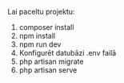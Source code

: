 Lai paceltu projektu: 
1. composer install
2. npm install
3. npm run dev
4. Konfigurēt datubāzi .env failā
5. php artisan migrate
6. php artisan serve
